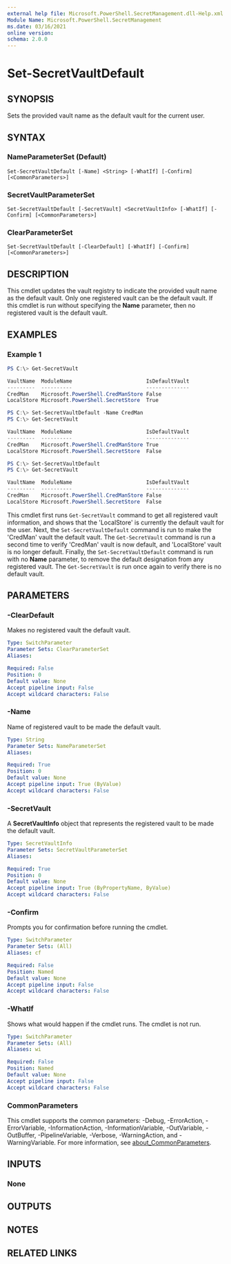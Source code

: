```yaml
---
external help file: Microsoft.PowerShell.SecretManagement.dll-Help.xml
Module Name: Microsoft.PowerShell.SecretManagement
ms.date: 03/16/2021
online version:
schema: 2.0.0
---
```


# Set-SecretVaultDefault

## SYNOPSIS
Sets the provided vault name as the default vault for the current user.

## SYNTAX

### NameParameterSet (Default)

```
Set-SecretVaultDefault [-Name] <String> [-WhatIf] [-Confirm] [<CommonParameters>]
```

### SecretVaultParameterSet

```
Set-SecretVaultDefault [-SecretVault] <SecretVaultInfo> [-WhatIf] [-Confirm] [<CommonParameters>]
```

### ClearParameterSet

```
Set-SecretVaultDefault [-ClearDefault] [-WhatIf] [-Confirm] [<CommonParameters>]
```

## DESCRIPTION

This cmdlet updates the vault registry to indicate the provided vault name as the default vault.
Only one registered vault can be the default vault. If this cmdlet is run without specifying the
**Name** parameter, then no registered vault is the default vault.

## EXAMPLES

### Example 1

```powershell
PS C:\> Get-SecretVault

VaultName  ModuleName                        IsDefaultVault
---------  ----------                        --------------
CredMan    Microsoft.PowerShell.CredManStore False
LocalStore Microsoft.PowerShell.SecretStore  True

PS C:\> Set-SecretVaultDefault -Name CredMan
PS C:\> Get-SecretVault

VaultName  ModuleName                        IsDefaultVault
---------  ----------                        --------------
CredMan    Microsoft.PowerShell.CredManStore True
LocalStore Microsoft.PowerShell.SecretStore  False

PS C:\> Set-SecretVaultDefault
PS C:\> Get-SecretVault

VaultName  ModuleName                        IsDefaultVault
---------  ----------                        --------------
CredMan    Microsoft.PowerShell.CredManStore False
LocalStore Microsoft.PowerShell.SecretStore  False
```

This cmdlet first runs `Get-SecretVault` command to get all registered vault information, and shows
that the 'LocalStore' is currently the default vault for the user. Next, the
`Set-SecretVaultDefault` command is run to make the 'CredMan' vault the default vault. The
`Get-SecretVault` command is run a second time to verify 'CredMan' vault is now default, and
'LocalStore' vault is no longer default. Finally, the `Set-SecretVaultDefault` command is run with
no **Name** parameter, to remove the default designation from any registered vault. The
`Get-SecretVault` is run once again to verify there is no default vault.

## PARAMETERS

### -ClearDefault

Makes no registered vault the default vault.

```yaml
Type: SwitchParameter
Parameter Sets: ClearParameterSet
Aliases:

Required: False
Position: 0
Default value: None
Accept pipeline input: False
Accept wildcard characters: False
```

### -Name

Name of registered vault to be made the default vault.

```yaml
Type: String
Parameter Sets: NameParameterSet
Aliases:

Required: True
Position: 0
Default value: None
Accept pipeline input: True (ByValue)
Accept wildcard characters: False
```

### -SecretVault

A **SecretVaultInfo** object that represents the registered vault to be made the default vault.

```yaml
Type: SecretVaultInfo
Parameter Sets: SecretVaultParameterSet
Aliases:

Required: True
Position: 0
Default value: None
Accept pipeline input: True (ByPropertyName, ByValue)
Accept wildcard characters: False
```

### -Confirm

Prompts you for confirmation before running the cmdlet.

```yaml
Type: SwitchParameter
Parameter Sets: (All)
Aliases: cf

Required: False
Position: Named
Default value: None
Accept pipeline input: False
Accept wildcard characters: False
```

### -WhatIf

Shows what would happen if the cmdlet runs. The cmdlet is not run.

```yaml
Type: SwitchParameter
Parameter Sets: (All)
Aliases: wi

Required: False
Position: Named
Default value: None
Accept pipeline input: False
Accept wildcard characters: False
```

### CommonParameters

This cmdlet supports the common parameters: -Debug, -ErrorAction, -ErrorVariable,
-InformationAction, -InformationVariable, -OutVariable, -OutBuffer, -PipelineVariable, -Verbose,
-WarningAction, and -WarningVariable. For more information, see
[about_CommonParameters](http://go.microsoft.com/fwlink/?LinkID=113216).

## INPUTS

### None

## OUTPUTS

## NOTES

## RELATED LINKS
